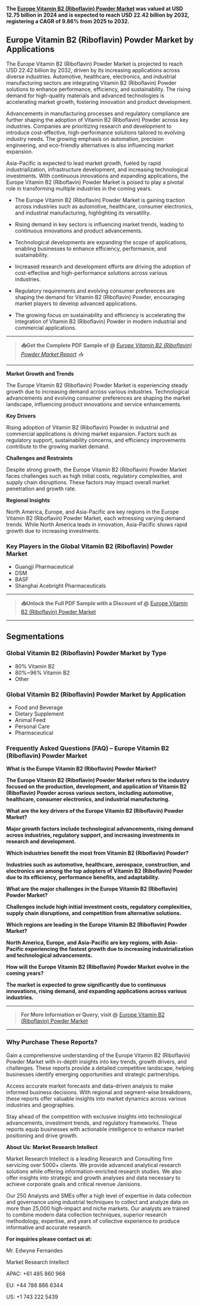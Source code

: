 <p><strong>The <a href="https://www.marketresearchintellect.com/download-sample/?rid=1083716&amp;utm_source=Pulse-April-Europe&amp;utm_medium=852">Europe Vitamin B2 (Riboflavin) Powder Market</a> was valued at USD 12.75 billion in 2024 and is expected to reach USD 22.42 billion by 2032, registering a CAGR of 9.86% from 2025 to 2032.</strong></p><h2>Europe Vitamin B2 (Riboflavin) Powder Market by Applications&nbsp;</h2><p><p>The Europe Vitamin B2 (Riboflavin) Powder Market is projected to reach USD 22.42 billion by 2032, driven by its increasing applications across diverse industries. Automotive, healthcare, electronics, and industrial manufacturing sectors are integrating Vitamin B2 (Riboflavin) Powder solutions to enhance performance, efficiency, and sustainability. The rising demand for high-quality materials and advanced technologies is accelerating market growth, fostering innovation and product development.</p><p>Advancements in manufacturing processes and regulatory compliance are further shaping the adoption of Vitamin B2 (Riboflavin) Powder across key industries. Companies are prioritizing research and development to introduce cost-effective, high-performance solutions tailored to evolving industry needs. The growing emphasis on automation, precision engineering, and eco-friendly alternatives is also influencing market expansion.</p><p>Asia-Pacific is expected to lead market growth, fueled by rapid industrialization, infrastructure development, and increasing technological investments. With continuous innovations and expanding applications, the Europe Vitamin B2 (Riboflavin) Powder Market is poised to play a pivotal role in transforming multiple industries in the coming years.</p></p><ul><li><p>The Europe Vitamin B2 (Riboflavin) Powder Market is gaining traction across industries such as automotive, healthcare, consumer electronics, and industrial manufacturing, highlighting its versatility.</p></li><li><p>Rising demand in key sectors is influencing market trends, leading to continuous innovations and product advancements.</p></li><li><p>Technological developments are expanding the scope of applications, enabling businesses to enhance efficiency, performance, and sustainability.</p></li><li><p>Increased research and development efforts are driving the adoption of cost-effective and high-performance solutions across various industries.</p></li><li><p>Regulatory requirements and evolving consumer preferences are shaping the demand for Vitamin B2 (Riboflavin) Powder, encouraging market players to develop advanced applications.</p></li><li><p>The growing focus on sustainability and efficiency is accelerating the integration of Vitamin B2 (Riboflavin) Powder in modern industrial and commercial applications.</p></li></ul><hr /><blockquote><p><strong><span class="font-[700]">📥Get the Complete PDF Sample of @ </span></strong><em><span class="font-[700]"><a href="https://www.marketresearchintellect.com/download-sample/?rid=1083716&amp;utm_source=Pulse-April-Europe&amp;utm_medium=852" target="_blank" data-tracking-control-name="article-ssr-frontend-pulse_little-text-block" data-tracking-will-navigate="" data-test-link="">Europe Vitamin B2 (Riboflavin) Powder Market Report</a>&nbsp;📥</span></em></p></blockquote><hr /><p class="" data-start="77" data-end="360"><strong data-start="77" data-end="105">Market Growth and Trends</strong></p><p class="" data-start="77" data-end="360">The Europe Vitamin B2 (Riboflavin) Powder Market is experiencing steady growth due to increasing demand across various industries. Technological advancements and evolving consumer preferences are shaping the market landscape, influencing product innovations and service enhancements.</p><p class="" data-start="362" data-end="606"><strong data-start="362" data-end="377">Key Drivers</strong></p><p class="" data-start="362" data-end="606">Rising adoption of Vitamin B2 (Riboflavin) Powder in industrial and commercial applications is driving market expansion. Factors such as regulatory support, sustainability concerns, and efficiency improvements contribute to the growing market demand.</p><p class="" data-start="608" data-end="849"><strong data-start="608" data-end="637">Challenges and Restraints</strong></p><p class="" data-start="608" data-end="849">Despite strong growth, the Europe Vitamin B2 (Riboflavin) Powder Market faces challenges such as high initial costs, regulatory complexities, and supply chain disruptions. These factors may impact overall market penetration and growth rate.</p><p class="" data-start="851" data-end="1095"><strong data-start="851" data-end="872">Regional Insights</strong></p><p class="" data-start="851" data-end="1095">North America, Europe, and Asia-Pacific are key regions in the Europe Vitamin B2 (Riboflavin) Powder Market, each witnessing varying demand trends. While North America leads in innovation, Asia-Pacific shows rapid growth due to increasing investments.</p><p><h3>Key Players in the Global Vitamin B2 (Riboflavin) Powder Market </h3><ul><li>Guangji Pharmaceutical</li><li> DSM</li><li> BASF</li><li> Shanghai Acebright Pharmaceuticals</li></ul></p><hr /><blockquote><p><strong>📥Unlock the Full PDF Sample with a Discount of @</strong> <a href="https://www.marketresearchintellect.com/ask-for-discount/?rid=1083716&amp;utm_source=Pulse-April-Europe&amp;utm_medium=852">Europe Vitamin B2 (Riboflavin) Powder Market</a></p></blockquote><hr /><p><h2>Segmentations</h2><h3>Global Vitamin B2 (Riboflavin) Powder Market by Type</h3><ul><li>80% Vitamin B2</li><li>80%~96% Vitamin B2</li><li>Other</li></ul><h3>Global Vitamin B2 (Riboflavin) Powder Market by Application</h3><ul><li>Food and Beverage</li><li>Dietary Supplement</li><li>Animal Feed</li><li>Personal Care</li><li>Pharmaceutical</li></ul></p><h3><strong>Frequently Asked Questions (FAQ) &ndash; Europe Vitamin B2 (Riboflavin) Powder Market</strong></h3><p><strong>What is the Europe Vitamin B2 (Riboflavin) Powder Market?</strong></p><p><strong>The Europe Vitamin B2 (Riboflavin) Powder Market refers to the industry focused on the production, development, and application of Vitamin B2 (Riboflavin) Powder across various sectors, including automotive, healthcare, consumer electronics, and industrial manufacturing.</strong></p><p><strong>What are the key drivers of the Europe Vitamin B2 (Riboflavin) Powder Market?</strong></p><p><strong>Major growth factors include technological advancements, rising demand across industries, regulatory support, and increasing investments in research and development.</strong></p><p><strong>Which industries benefit the most from Vitamin B2 (Riboflavin) Powder?</strong></p><p><strong>Industries such as automotive, healthcare, aerospace, construction, and electronics are among the top adopters of Vitamin B2 (Riboflavin) Powder due to its efficiency, performance benefits, and adaptability.</strong></p><p><strong>What are the major challenges in the Europe Vitamin B2 (Riboflavin) Powder Market?</strong></p><p><strong>Challenges include high initial investment costs, regulatory complexities, supply chain disruptions, and competition from alternative solutions.</strong></p><p><strong>Which regions are leading in the Europe Vitamin B2 (Riboflavin) Powder Market?</strong></p><p><strong>North America, Europe, and Asia-Pacific are key regions, with Asia-Pacific experiencing the fastest growth due to increasing industrialization and technological advancements.</strong></p><p><strong>How will the Europe Vitamin B2 (Riboflavin) Powder Market evolve in the coming years?</strong></p><p><strong>The market is expected to grow significantly due to continuous innovations, rising demand, and expanding applications across various industries.</strong></p><hr /><blockquote><p><span class="font-[700]"><strong>For More Information or Query, visit&nbsp;@</strong>&nbsp;</span><span class="font-[700]"><a href="https://www.marketresearchintellect.com/product/vitamin-b2-riboflavin-powder-market/?utm_source=Linkedin&utm_medium=852" target="_blank" data-tracking-control-name="article-ssr-frontend-pulse_little-text-block" data-tracking-will-navigate="" data-test-link="">Europe Vitamin B2 (Riboflavin) Powder Market</a></span></p></blockquote><hr /><h3><strong data-start="0" data-end="31">Why Purchase These Reports?</strong></h3><p class="" data-start="35" data-end="297">Gain a comprehensive understanding of the Europe Vitamin B2 (Riboflavin) Powder Market with in-depth insights into key trends, growth drivers, and challenges. These reports provide a detailed competitive landscape, helping businesses identify emerging opportunities and strategic partnerships.</p><p class="" data-start="299" data-end="540">Access accurate market forecasts and data-driven analysis to make informed business decisions. With regional and segment-wise breakdowns, these reports offer valuable insights into market dynamics across various industries and geographies.</p><p class="" data-start="542" data-end="784">Stay ahead of the competition with exclusive insights into technological advancements, investment trends, and regulatory frameworks. These reports equip businesses with actionable intelligence to enhance market positioning and drive growth.</p><p><strong><span class="font-[700]">About Us: Market Research Intellect</span></strong></p><p><span class="">Market Research Intellect is a leading Research and Consulting firm servicing over 5000+ clients. We provide advanced analytical research solutions while offering information-enriched research studies.&nbsp;</span>We also offer insights into strategic and growth analyses and data necessary to achieve corporate goals and critical revenue Janisions.</p><p><span class="">Our 250 Analysts and SMEs offer a high level of expertise in data collection and governance using industrial techniques to collect and analyze data on more than 25,000 high-impact and niche markets. Our analysts are trained to combine modern data collection techniques, superior research methodology, expertise, and years of collective experience to produce informative and accurate research.</span></p><p><strong>For inquiries please contact us at:</strong></p><p>Mr. Edwyne Fernandes</p><p>Market Research Intellect</p><p>APAC: +61 485 860 968</p><p>EU: +44 788 886 6344</p><p>US: +1 743 222 5439</p>